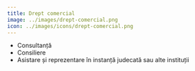 ```yaml
---
title: Drept comercial
image: ../images/drept-comercial.png
icon: ../images/icons/drept-comercial.png
---
```


- Consultanță
- Consiliere
- Asistare și reprezentare în instanță judecată sau alte instituții
